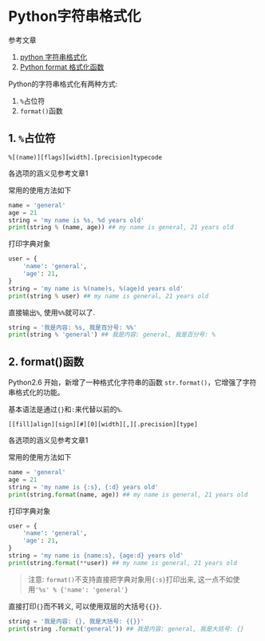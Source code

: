 # Python字符串格式化

参考文章

1. [python 字符串格式化](http://www.cnblogs.com/xxby/p/5571620.html)
2. [Python format 格式化函数](http://www.runoob.com/python/att-string-format.html)

Python的字符串格式化有两种方式:

1. `%`占位符
2. `format()`函数

## 1. `%`占位符

```
%[(name)][flags][width].[precision]typecode
```

各选项的涵义见参考文章1

常用的使用方法如下

```py
name = 'general'
age = 21
string = 'my name is %s, %d years old'
print(string % (name, age)) ## my name is general, 21 years old
```

打印字典对象

```py
user = {
    'name': 'general',
    'age': 21,
}
string = 'my name is %(name)s, %(age)d years old'
print(string % user) ## my name is general, 21 years old
```

直接输出`%`, 使用`%%`就可以了.

```py
string = '我是内容: %s, 我是百分号: %%'
print(string % 'general') ## 我是内容: general, 我是百分号: %
```

## 2. format()函数

Python2.6 开始，新增了一种格式化字符串的函数 `str.format()`，它增强了字符串格式化的功能。

基本语法是通过`{}`和`:`来代替以前的`%`.

```
[[fill]align][sign][#][0][width][,][.precision][type]
```

各选项的涵义见参考文章1

常用的使用方法如下

```py
name = 'general'
age = 21
string = 'my name is {:s}, {:d} years old'
print(string.format(name, age)) ## my name is general, 21 years old
```

打印字典对象

```py
user = {
    'name': 'general',
    'age': 21,
}
string = 'my name is {name:s}, {age:d} years old'
print(string.format(**user)) ## my name is general, 21 years old
```

> 注意: `format()`不支持直接把字典对象用`{:s}`打印出来, 这一点不如使用`'%s' % {'name': 'general'}`

直接打印`{}`而不转义, 可以使用双层的大括号`{{}}`.

```py
string = '我是内容: {}, 我是大括号: {{}}'
print(string .format('general')) ## 我是内容: general, 我是大括号: {}
```